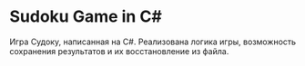 # Sudoku Game in C#
Игра Судоку, написанная на C#. Реализована логика игры, возможность сохранения результатов и их восстановление из файла.
